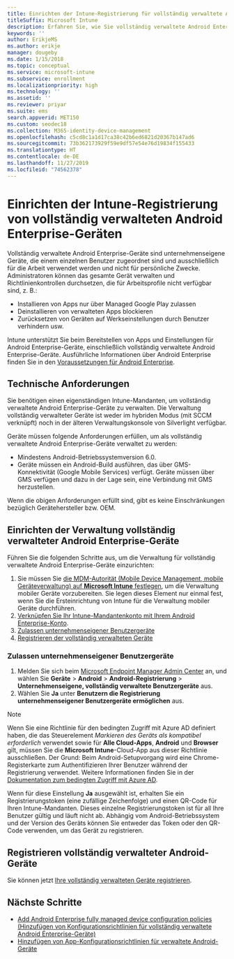 ```yaml
---
title: Einrichten der Intune-Registrierung für vollständig verwaltete Android Enterprise-Geräte
titleSuffix: Microsoft Intune
description: Erfahren Sie, wie Sie vollständig verwaltete Android Enterprise-Geräte in Intune registrieren.
keywords: ''
author: ErikjeMS
ms.author: erikje
manager: dougeby
ms.date: 1/15/2018
ms.topic: conceptual
ms.service: microsoft-intune
ms.subservice: enrollment
ms.localizationpriority: high
ms.technology: ''
ms.assetid: ''
ms.reviewer: priyar
ms.suite: ems
search.appverid: MET150
ms.custom: seodec18
ms.collection: M365-identity-device-management
ms.openlocfilehash: c5cd8c1a1d17ca38c42b6ed6821d20367b147ad6
ms.sourcegitcommit: 73b362173929f59e9df57e54e76d19834f155433
ms.translationtype: HT
ms.contentlocale: de-DE
ms.lasthandoff: 11/27/2019
ms.locfileid: "74562378"
---
```

# <a name="set-up-intune-enrollment-of-android-enterprise-fully-managed-devices"></a>Einrichten der Intune-Registrierung von vollständig verwalteten Android Enterprise-Geräten 

Vollständig verwaltete Android Enterprise-Geräte sind unternehmenseigene Geräte, die einem einzelnen Benutzer zugeordnet sind und ausschließlich für die Arbeit verwendet werden und nicht für persönliche Zwecke. Administratoren können das gesamte Gerät verwalten und Richtlinienkontrollen durchsetzen, die für Arbeitsprofile nicht verfügbar sind, z. B.:
- Installieren von Apps nur über Managed Google Play zulassen
- Deinstallieren von verwalteten Apps blockieren
- Zurücksetzen von Geräten auf Werkseinstellungen durch Benutzer verhindern usw.

Intune unterstützt Sie beim Bereitstellen von Apps und Einstellungen für Android Enterprise-Geräte, einschließlich vollständig verwaltete Android Enterprise-Geräte. Ausführliche Informationen über Android Enterprise finden Sie in den [Voraussetzungen für Android Enterprise](https://support.google.com/work/android/answer/6174145?hl=en&ref_topic=6151012).

## <a name="technical-requirements"></a>Technische Anforderungen

Sie benötigen einen eigenständigen Intune-Mandanten, um vollständig verwaltete Android Enterprise-Geräte zu verwalten. Die Verwaltung vollständig verwalteter Geräte ist weder im hybriden Modus (mit SCCM verknüpft) noch in der älteren Verwaltungskonsole von Silverlight verfügbar.

Geräte müssen folgende Anforderungen erfüllen, um als vollständig verwaltete Android Enterprise-Geräte verwaltet zu werden:

- Mindestens Android-Betriebssystemversion 6.0.
- Geräte müssen ein Android-Build ausführen, das über GMS-Konnektivität (Google Mobile Services) verfügt. Geräte müssen über GMS verfügen und dazu in der Lage sein, eine Verbindung mit GMS herzustellen.

Wenn die obigen Anforderungen erfüllt sind, gibt es keine Einschränkungen bezüglich Gerätehersteller bzw. OEM.

## <a name="set-up-android-enterprise-fully-managed-device-management"></a>Einrichten der Verwaltung vollständig verwalteter Android Enterprise-Geräte

Führen Sie die folgenden Schritte aus, um die Verwaltung für vollständig verwaltete Android Enterprise-Geräte einzurichten:

1. Sie müssen Sie [die MDM-Autorität (Mobile Device Management, mobile Geräteverwaltung) auf **Microsoft Intune** festlegen](../fundamentals/mdm-authority-set.md), um die Verwaltung mobiler Geräte vorzubereiten. Sie legen dieses Element nur einmal fest, wenn Sie die Ersteinrichtung von Intune für die Verwaltung mobiler Geräte durchführen.
2. [Verknüpfen Sie Ihr Intune-Mandantenkonto mit Ihrem Android Enterprise-Konto](connect-intune-android-enterprise.md).
3. [Zulassen unternehmenseigener Benutzergeräte](#enable-corporate-owned-user-devices)
4. [Registrieren der vollständig verwalteten Geräte](#enroll-the-fully-managed-devices)

### <a name="enable-corporate-owned-user-devices"></a>Zulassen unternehmenseigener Benutzergeräte

1. Melden Sie sich beim [Microsoft Endpoint Manager Admin Center](https://go.microsoft.com/fwlink/?linkid=2109431) an, und wählen Sie **Geräte** > **Android** > **Android-Registrierung**  > **Unternehmenseigene, vollständig verwaltete Benutzergeräte** aus.
2. Wählen Sie **Ja** unter **Benutzern die Registrierung unternehmenseigener Benutzergeräte ermöglichen** aus.

> [!NOTE]
> Wenn Sie eine Richtlinie für den bedingten Zugriff mit Azure AD definiert haben, die das Steuerelement *Markieren des Geräts als kompatibel erforderlich* verwendet sowie für **Alle Cloud-Apps**, **Android** und **Browser** gilt, müssen Sie die **Microsoft Intune**-Cloud-App aus dieser Richtlinie ausschließen. Der Grund: Beim Android-Setupvorgang wird eine Chrome-Registerkarte zum Authentifizieren Ihrer Benutzer während der Registrierung verwendet. Weitere Informationen finden Sie in der [Dokumentation zum bedingten Zugriff mit Azure AD](https://docs.microsoft.com/azure/active-directory/conditional-access/).

Wenn für diese Einstellung **Ja** ausgewählt ist, erhalten Sie ein Registrierungstoken (eine zufällige Zeichenfolge) und einen QR-Code für Ihren Intune-Mandanten. Dieses einzelne Registrierungstoken ist für all Ihre Benutzer gültig und läuft nicht ab. Abhängig vom Android-Betriebssystem und der Version des Geräts können Sie entweder das Token oder den QR-Code verwenden, um das Gerät zu registrieren.

## <a name="enroll-the-fully-managed-devices"></a>Registrieren vollständig verwalteter Android-Geräte
Sie können jetzt [Ihre vollständig verwalteten Geräte registrieren](android-dedicated-devices-fully-managed-enroll.md).

## <a name="next-steps"></a>Nächste Schritte
- [Add Android Enterprise fully managed device configuration policies (Hinzufügen von Konfigurationsrichtlinien für vollständig verwaltete Android Enterprise-Geräte)](../configuration/device-restrictions-android-for-work.md#device-owner-only)
- [Hinzufügen von App-Konfigurationsrichtlinien für verwaltete Android-Geräte](../apps/app-configuration-policies-use-android.md)

